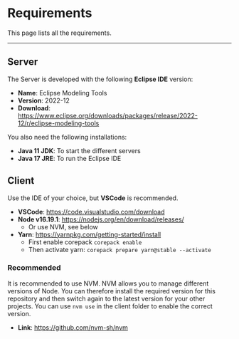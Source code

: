 # Requirements

This page lists all the requirements.

---

## Server

The Server is developed with the following **Eclipse IDE** version:

- **Name**: Eclipse Modeling Tools
- **Version**: 2022-12
- **Download**: <https://www.eclipse.org/downloads/packages/release/2022-12/r/eclipse-modeling-tools>

You also need the following installations:

- **Java 11 JDK**: To start the different servers
- **Java 17 JRE**: To run the Eclipse IDE

## Client

Use the IDE of your choice, but **VSCode** is recommended.

- **VSCode**: <https://code.visualstudio.com/download>
- **Node v16.19.1**: <https://nodejs.org/en/download/releases/>
  - Or use NVM, see below
- **Yarn**: <https://yarnpkg.com/getting-started/install>
  - First enable corepack `corepack enable`
  - Then activate yarn: `corepack prepare yarn@stable --activate`

### Recommended

It is recommended to use NVM. NVM allows you to manage different versions of Node. You can therefore install the required version for this repository and then switch again to the latest version for your other projects. You can use `nvm use` in the client folder to enable the correct version.

- **Link**: <https://github.com/nvm-sh/nvm>
